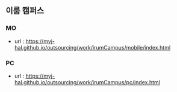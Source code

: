 ## 이룸 캠퍼스

### MO
- url : https://myj-hal.github.io/outsourcing/work/irumCampus/mobile/index.html

### PC
- url : https://myj-hal.github.io/outsourcing/work/irumCampus/pc/index.html